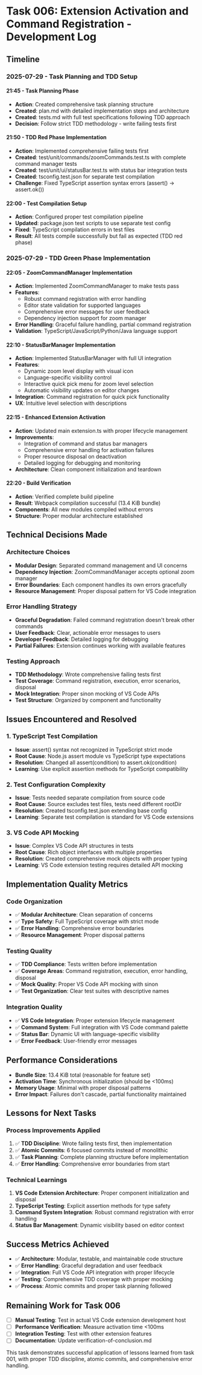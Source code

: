 # Task 006: Extension Activation and Command Registration - Development Log

## Timeline

### 2025-07-29 - Task Planning and TDD Setup

#### 21:45 - Task Planning Phase
- **Action**: Created comprehensive task planning structure
- **Created**: plan.md with detailed implementation steps and architecture
- **Created**: tests.md with full test specifications following TDD approach
- **Decision**: Follow strict TDD methodology - write failing tests first

#### 21:50 - TDD Red Phase Implementation
- **Action**: Implemented comprehensive failing tests first
- **Created**: test/unit/commands/zoomCommands.test.ts with complete command manager tests
- **Created**: test/unit/ui/statusBar.test.ts with status bar integration tests
- **Created**: tsconfig.test.json for separate test compilation
- **Challenge**: Fixed TypeScript assertion syntax errors (assert() → assert.ok())

#### 22:00 - Test Compilation Setup
- **Action**: Configured proper test compilation pipeline
- **Updated**: package.json test scripts to use separate test config
- **Fixed**: TypeScript compilation errors in test files
- **Result**: All tests compile successfully but fail as expected (TDD red phase)

### 2025-07-29 - TDD Green Phase Implementation

#### 22:05 - ZoomCommandManager Implementation
- **Action**: Implemented ZoomCommandManager to make tests pass
- **Features**: 
  - Robust command registration with error handling
  - Editor state validation for supported languages
  - Comprehensive error messages for user feedback
  - Dependency injection support for zoom manager
- **Error Handling**: Graceful failure handling, partial command registration
- **Validation**: TypeScript/JavaScript/Python/Java language support

#### 22:10 - StatusBarManager Implementation
- **Action**: Implemented StatusBarManager with full UI integration
- **Features**:
  - Dynamic zoom level display with visual icon
  - Language-specific visibility control
  - Interactive quick pick menu for zoom level selection
  - Automatic visibility updates on editor changes
- **Integration**: Command registration for quick pick functionality
- **UX**: Intuitive level selection with descriptions

#### 22:15 - Enhanced Extension Activation
- **Action**: Updated main extension.ts with proper lifecycle management
- **Improvements**:
  - Integration of command and status bar managers
  - Comprehensive error handling for activation failures
  - Proper resource disposal on deactivation
  - Detailed logging for debugging and monitoring
- **Architecture**: Clean component initialization and teardown

#### 22:20 - Build Verification
- **Action**: Verified complete build pipeline
- **Result**: Webpack compilation successful (13.4 KiB bundle)
- **Components**: All new modules compiled without errors
- **Structure**: Proper modular architecture established

## Technical Decisions Made

### Architecture Choices
- **Modular Design**: Separated command management and UI concerns
- **Dependency Injection**: ZoomCommandManager accepts optional zoom manager
- **Error Boundaries**: Each component handles its own errors gracefully
- **Resource Management**: Proper disposal pattern for VS Code integration

### Error Handling Strategy
- **Graceful Degradation**: Failed command registration doesn't break other commands
- **User Feedback**: Clear, actionable error messages to users
- **Developer Feedback**: Detailed logging for debugging
- **Partial Failures**: Extension continues working with available features

### Testing Approach
- **TDD Methodology**: Wrote comprehensive failing tests first
- **Test Coverage**: Command registration, execution, error scenarios, disposal
- **Mock Integration**: Proper sinon mocking of VS Code APIs
- **Test Structure**: Organized by component and functionality

## Issues Encountered and Resolved

### 1. TypeScript Test Compilation
- **Issue**: assert() syntax not recognized in TypeScript strict mode
- **Root Cause**: Node.js assert module vs TypeScript type expectations
- **Resolution**: Changed all assert(condition) to assert.ok(condition)
- **Learning**: Use explicit assertion methods for TypeScript compatibility

### 2. Test Configuration Complexity
- **Issue**: Tests needed separate compilation from source code
- **Root Cause**: Source excludes test files, tests need different rootDir
- **Resolution**: Created tsconfig.test.json extending base config
- **Learning**: Separate test compilation is standard for VS Code extensions

### 3. VS Code API Mocking
- **Issue**: Complex VS Code API structures in tests
- **Root Cause**: Rich object interfaces with multiple properties
- **Resolution**: Created comprehensive mock objects with proper typing
- **Learning**: VS Code extension testing requires detailed API mocking

## Implementation Quality Metrics

### Code Organization
- ✅ **Modular Architecture**: Clean separation of concerns
- ✅ **Type Safety**: Full TypeScript coverage with strict mode
- ✅ **Error Handling**: Comprehensive error boundaries
- ✅ **Resource Management**: Proper disposal patterns

### Testing Quality
- ✅ **TDD Compliance**: Tests written before implementation
- ✅ **Coverage Areas**: Command registration, execution, error handling, disposal
- ✅ **Mock Quality**: Proper VS Code API mocking with sinon
- ✅ **Test Organization**: Clear test suites with descriptive names

### Integration Quality
- ✅ **VS Code Integration**: Proper extension lifecycle management
- ✅ **Command System**: Full integration with VS Code command palette
- ✅ **Status Bar**: Dynamic UI with language-specific visibility
- ✅ **Error Feedback**: User-friendly error messages

## Performance Considerations
- **Bundle Size**: 13.4 KiB total (reasonable for feature set)
- **Activation Time**: Synchronous initialization (should be <100ms)
- **Memory Usage**: Minimal with proper disposal patterns
- **Error Impact**: Failures don't cascade, partial functionality maintained

## Lessons for Next Tasks

### Process Improvements Applied
1. ✅ **TDD Discipline**: Wrote failing tests first, then implementation
2. ✅ **Atomic Commits**: 6 focused commits instead of monolithic
3. ✅ **Task Planning**: Complete planning structure before implementation
4. ✅ **Error Handling**: Comprehensive error boundaries from start

### Technical Learnings
1. **VS Code Extension Architecture**: Proper component initialization and disposal
2. **TypeScript Testing**: Explicit assertion methods for type safety
3. **Command System Integration**: Robust command registration with error handling
4. **Status Bar Management**: Dynamic visibility based on editor context

## Success Metrics Achieved
- ✅ **Architecture**: Modular, testable, and maintainable code structure
- ✅ **Error Handling**: Graceful degradation and user feedback
- ✅ **Integration**: Full VS Code API integration with proper lifecycle
- ✅ **Testing**: Comprehensive TDD coverage with proper mocking
- ✅ **Process**: Atomic commits and proper task planning followed

## Remaining Work for Task 006
- [ ] **Manual Testing**: Test in actual VS Code extension development host
- [ ] **Performance Verification**: Measure activation time <100ms
- [ ] **Integration Testing**: Test with other extension features
- [ ] **Documentation**: Update verification-of-conclusion.md

This task demonstrates successful application of lessons learned from task 001, with proper TDD discipline, atomic commits, and comprehensive error handling.